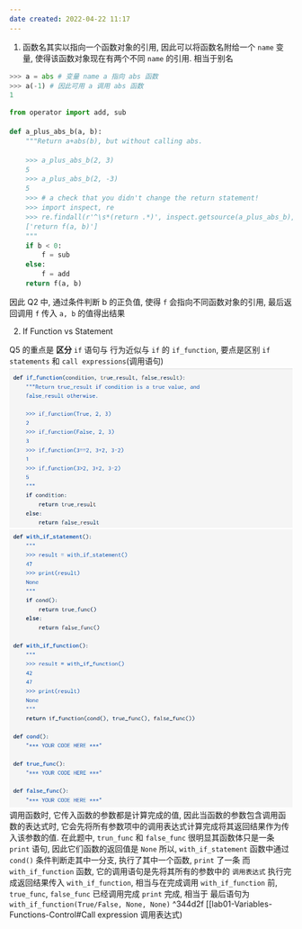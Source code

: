 ```yaml
---
date created: 2022-04-22 11:17
---
```


1. 函数名其实以指向一个函数对象的引用, 因此可以将函数名附给一个 `name` 变量, 使得该函数对象现在有两个不同 `name` 的引用. 相当于别名

```python
>>> a = abs # 变量 name a 指向 abs 函数
>>> a(-1) # 因此可用 a 调用 abs 函数
1
```

```python
from operator import add, sub

def a_plus_abs_b(a, b):
    """Return a+abs(b), but without calling abs.

    >>> a_plus_abs_b(2, 3)
    5
    >>> a_plus_abs_b(2, -3)
    5
    >>> # a check that you didn't change the return statement!
    >>> import inspect, re
    >>> re.findall(r'^\s*(return .*)', inspect.getsource(a_plus_abs_b), re.M)
    ['return f(a, b)']
    """
    if b < 0:
        f = sub
    else:
        f = add
    return f(a, b)
```

因此 Q2 中, 通过条件判断 b 的正负值, 使得 `f` 会指向不同函数对象的引用, 最后返回调用 `f` 传入 `a, b` 的值得出结果

2. If Function vs Statement

Q5 的重点是 **区分** `if` 语句与 行为近似与 `if` 的 `if_function`, 要点是区别 `if statements` 和 `call expressions`(调用语句)
![](./attachments/Pasted%20image%2020220422111428.png)
![](./attachments/Pasted%20image%2020220422110921.png)
调用函数时, 它传入函数的参数都是计算完成的值, 因此当函数的参数包含调用函数的表达式时, 它会先将所有参数项中的调用表达式计算完成将其返回结果作为传入该参数的值.
在此题中, `trun_func` 和 `false_func` 很明显其函数体只是一条 `print` 语句, 因此它们函数的返回值是 `None`
所以, `with_if_statement` 函数中通过 `cond()` 条件判断走其中一分支, 执行了其中一个函数, `print` 了一条
而 `with_if_function` 函数, 它的调用语句是先将其所有的参数中的 `调用表达式` 执行完成返回结果传入 `with_if_function`, 相当与在完成调用 `with_if_function` 前, `true_func`, `false_func` 已经调用完成 `print` 完成, 相当于 最后语句为 `with_if_function(True/False, None, None)` ^344d2f
[[lab01-Variables-Functions-Control#Call expression 调用表达式)